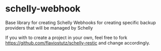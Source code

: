 # schelly-webhook
Base library for creating Schelly Webhooks for creating specific backup providers that will be managed by Schelly

If you with to create a project in your own, feel free to fork https://github.com/flaviostutz/schelly-restic and change accordingly.